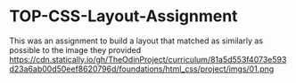 # TOP-CSS-Layout-Assignment
This was an assignment to build a layout that matched as similarly as possible to the image they provided  https://cdn.statically.io/gh/TheOdinProject/curriculum/81a5d553f4073e593d23a6ab00d50eef8620796d/foundations/html_css/project/imgs/01.png
